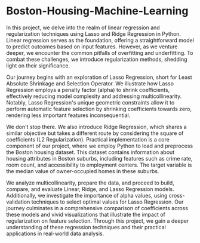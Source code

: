 # Boston-Housing-Machine-Learning

In this project, we delve into the realm of linear regression and regularization techniques using Lasso and Ridge Regression in Python. Linear regression serves as the foundation, offering a straightforward model to predict outcomes based on input features. However, as we venture deeper, we encounter the common pitfalls of overfitting and underfitting. To combat these challenges, we introduce regularization methods, shedding light on their significance.

Our journey begins with an exploration of Lasso Regression, short for Least Absolute Shrinkage and Selection Operator. We illustrate how Lasso Regression employs a penalty factor (alpha) to shrink coefficients, effectively reducing model complexity and addressing multicollinearity. Notably, Lasso Regression's unique geometric constraints allow it to perform automatic feature selection by shrinking coefficients towards zero, rendering less important features inconsequential.

We don't stop there. We also introduce Ridge Regression, which shares a similar objective but takes a different route by considering the square of coefficients (L2 Regularization). Practical implementation is a core component of our project, where we employ Python to load and preprocess the Boston housing dataset. This dataset contains information about housing attributes in Boston suburbs, including features such as crime rate, room count, and accessibility to employment centers. The target variable is the median value of owner-occupied homes in these suburbs.

We analyze multicollinearity, prepare the data, and proceed to build, compare, and evaluate Linear, Ridge, and Lasso Regression models. Additionally, we investigate the importance of alpha values, using cross-validation techniques to select optimal values for Lasso Regression. Our journey culminates in a comprehensive comparison of coefficients across these models and vivid visualizations that illustrate the impact of regularization on feature selection. Through this project, we gain a deeper understanding of these regression techniques and their practical applications in real-world data analysis.
